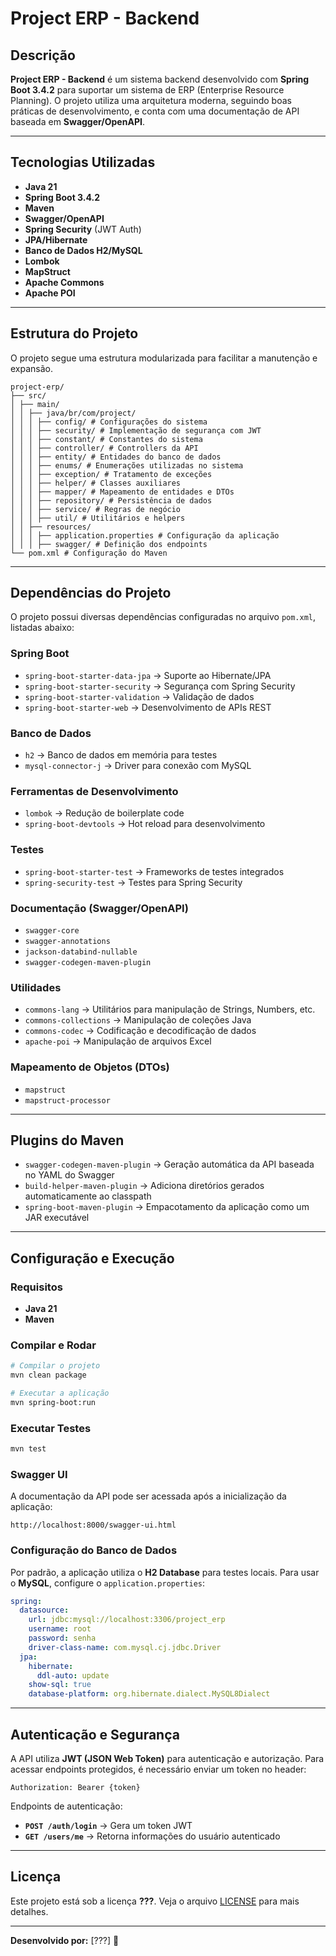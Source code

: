 # Project ERP - Backend

## Descrição

**Project ERP - Backend** é um sistema backend desenvolvido com **Spring Boot 3.4.2** para suportar um sistema de ERP (Enterprise Resource Planning). O projeto utiliza uma arquitetura moderna, seguindo boas práticas de desenvolvimento, e conta com uma documentação de API baseada em **Swagger/OpenAPI**.

---

## Tecnologias Utilizadas

- **Java 21**
- **Spring Boot 3.4.2**
- **Maven**
- **Swagger/OpenAPI**
- **Spring Security** (JWT Auth)
- **JPA/Hibernate**
- **Banco de Dados H2/MySQL**
- **Lombok**
- **MapStruct**
- **Apache Commons**
- **Apache POI**

---

## Estrutura do Projeto

O projeto segue uma estrutura modularizada para facilitar a manutenção e expansão.

```
project-erp/
├── src/
│ ├── main/
│ │ ├── java/br/com/project/
│ │ │ ├── config/ # Configurações do sistema
│ │ │ ├── security/ # Implementação de segurança com JWT
│ │ │ ├── constant/ # Constantes do sistema
│ │ │ ├── controller/ # Controllers da API
│ │ │ ├── entity/ # Entidades do banco de dados
│ │ │ ├── enums/ # Enumerações utilizadas no sistema
│ │ │ ├── exception/ # Tratamento de exceções
│ │ │ ├── helper/ # Classes auxiliares
│ │ │ ├── mapper/ # Mapeamento de entidades e DTOs
│ │ │ ├── repository/ # Persistência de dados
│ │ │ ├── service/ # Regras de negócio
│ │ │ ├── util/ # Utilitários e helpers
│ │ ├── resources/
│ │ │ ├── application.properties # Configuração da aplicação
│ │ │ ├── swagger/ # Definição dos endpoints
└── pom.xml # Configuração do Maven
```

---

## Dependências do Projeto

O projeto possui diversas dependências configuradas no arquivo `pom.xml`, listadas abaixo:

### **Spring Boot**
- `spring-boot-starter-data-jpa` → Suporte ao Hibernate/JPA
- `spring-boot-starter-security` → Segurança com Spring Security
- `spring-boot-starter-validation` → Validação de dados
- `spring-boot-starter-web` → Desenvolvimento de APIs REST

### **Banco de Dados**
- `h2` → Banco de dados em memória para testes
- `mysql-connector-j` → Driver para conexão com MySQL

### **Ferramentas de Desenvolvimento**
- `lombok` → Redução de boilerplate code
- `spring-boot-devtools` → Hot reload para desenvolvimento

### **Testes**
- `spring-boot-starter-test` → Frameworks de testes integrados
- `spring-security-test` → Testes para Spring Security

### **Documentação (Swagger/OpenAPI)**
- `swagger-core`
- `swagger-annotations`
- `jackson-databind-nullable`
- `swagger-codegen-maven-plugin`

### **Utilidades**
- `commons-lang` → Utilitários para manipulação de Strings, Numbers, etc.
- `commons-collections` → Manipulação de coleções Java
- `commons-codec` → Codificação e decodificação de dados
- `apache-poi` → Manipulação de arquivos Excel

### **Mapeamento de Objetos (DTOs)**
- `mapstruct`
- `mapstruct-processor`

---

## Plugins do Maven

- `swagger-codegen-maven-plugin` → Geração automática da API baseada no YAML do Swagger
- `build-helper-maven-plugin` → Adiciona diretórios gerados automaticamente ao classpath
- `spring-boot-maven-plugin` → Empacotamento da aplicação como um JAR executável

---

## Configuração e Execução

### **Requisitos**
- **Java 21**
- **Maven**

### **Compilar e Rodar**

```sh
# Compilar o projeto
mvn clean package

# Executar a aplicação
mvn spring-boot:run
```

### **Executar Testes**

```sh
mvn test
```

### **Swagger UI**
A documentação da API pode ser acessada após a inicialização da aplicação:

```
http://localhost:8000/swagger-ui.html
```

### **Configuração do Banco de Dados**

Por padrão, a aplicação utiliza o **H2 Database** para testes locais. Para usar o **MySQL**, configure o `application.properties`:

```yaml
spring:
  datasource:
    url: jdbc:mysql://localhost:3306/project_erp
    username: root
    password: senha
    driver-class-name: com.mysql.cj.jdbc.Driver
  jpa:
    hibernate:
      ddl-auto: update
    show-sql: true
    database-platform: org.hibernate.dialect.MySQL8Dialect
```
---

## Autenticação e Segurança

A API utiliza **JWT (JSON Web Token)** para autenticação e autorização. Para acessar endpoints protegidos, é necessário enviar um token no header:

```
Authorization: Bearer {token}
```

Endpoints de autenticação:

- **`POST /auth/login`** → Gera um token JWT
- **`GET /users/me`** → Retorna informações do usuário autenticado

---


## Licença

Este projeto está sob a licença **???**. Veja o arquivo [LICENSE](LICENSE) para mais detalhes.

---

**Desenvolvido por:** [???] 🚀


